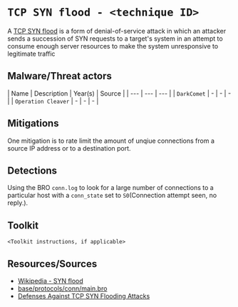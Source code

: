 # `TCP SYN flood - <technique ID>`

A [TCP SYN flood](https://en.wikipedia.org/wiki/SYN_flood) is a form of denial-of-service attack in which an attacker sends a succession of SYN requests to a target's system in an attempt to consume enough server resources to make the system unresponsive to legitimate traffic

## Malware/Threat actors

| Name | Description | Year(s) | Source |
| --- | --- | --- |
| `DarkComet` | - | - | - |
| `Operation Cleaver` | - | - | - |

## Mitigations

One mitigation is to rate limit the amount of unqiue connections from a source IP address or to a destination port.

## Detections

Using the BRO `conn.log` to look for a large number of connections to a particular host with a `conn_state` set to `S0`(Connection attempt seen, no reply.).

## Toolkit

`<Toolkit instructions, if applicable>`

## Resources/Sources

* [Wikipedia - SYN flood](https://en.wikipedia.org/wiki/SYN_flood)
* [base/protocols/conn/main.bro](https://docs.zeek.org/en/stable/scripts/base/protocols/conn/main.bro.html#type-Conn::Info)
* [Defenses Against TCP SYN Flooding Attacks](https://www.cisco.com/c/en/us/about/press/internet-protocol-journal/back-issues/table-contents-34/syn-flooding-attacks.html)
